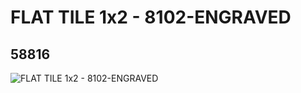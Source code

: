 # FLAT TILE 1x2 - 8102-ENGRAVED
## 58816
![FLAT TILE 1x2 - 8102-ENGRAVED](https://lc-www-live-s.legocdn.com/media/bricks/5/2/4501577.jpg)